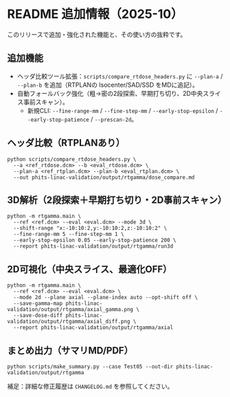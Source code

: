 # README 追加情報（2025-10）

このリリースで追加・強化された機能と、その使い方の抜粋です。

## 追加機能

- ヘッダ比較ツール拡張：`scripts/compare_rtdose_headers.py` に `--plan-a` / `--plan-b` を追加（RTPLANの Isocenter/SAD/SSD をMDに追記）。
- 自動フォールバック強化（粗→密の2段探索、早期打ち切り、2D中央スライス事前スキャン）。
  - 新規CLI: `--fine-range-mm` / `--fine-step-mm` / `--early-stop-epsilon` / `--early-stop-patience` / `--prescan-2d`。

## ヘッダ比較（RTPLANあり）
```
python scripts/compare_rtdose_headers.py \
  --a <ref_rtdose.dcm> --b <eval_rtdose.dcm> \
  --plan-a <ref_rtplan.dcm> --plan-b <eval_rtplan.dcm> \
  --out phits-linac-validation/output/rtgamma/dose_compare.md
```

## 3D解析（2段探索＋早期打ち切り・2D事前スキャン）
```
python -m rtgamma.main \
  --ref <ref.dcm> --eval <eval.dcm> --mode 3d \
  --shift-range "x:-10:10:2,y:-10:10:2,z:-10:10:2" \
  --fine-range-mm 5 --fine-step-mm 1 \
  --early-stop-epsilon 0.05 --early-stop-patience 200 \
  --report phits-linac-validation/output/rtgamma/run3d
```

## 2D可視化（中央スライス、最適化OFF）
```
python -m rtgamma.main \
  --ref <ref.dcm> --eval <eval.dcm> \
  --mode 2d --plane axial --plane-index auto --opt-shift off \
  --save-gamma-map phits-linac-validation/output/rtgamma/axial_gamma.png \
  --save-dose-diff phits-linac-validation/output/rtgamma/axial_diff.png \
  --report phits-linac-validation/output/rtgamma/axial
```

## まとめ出力（サマリMD/PDF）
```
python scripts/make_summary.py --case Test05 --out-dir phits-linac-validation/output/rtgamma
```

補足：詳細な修正履歴は `CHANGELOG.md` を参照してください。

